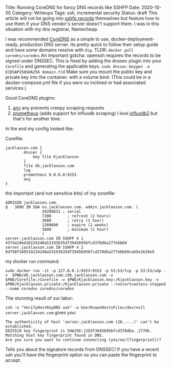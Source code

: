 Title: Running CoreDNS for fancy DNS records like SSHFP
Date: 2020-10-05
Category: Writeups 
Tags: ssh, incremental security
Status: draft
This article will not be going into [sshfp records](https://en.wikipedia.org/wiki/SSHFP_record) themselves but feature how to use them if your DNS vendor's server doesn't support them. I was in this situation with my dns registrar, Namecheap.

I was recommended [CoreDNS](https://coredns.io/) as a simple to use, docker-deployment-ready, production DNS server. Its pretty quick to follow their setup guide and have some domains resolve with `dig`. TLDR: `docker pull coredns/coredns` An important gotcha: openssh requires the records to be signed under DNSSEC. This is fixed by adding the dnssec plugin into your `Corefile` and generating the applicable keys. `sudo dnssec-keygen -a ECDSAP256SHA256 domain.tld` Make sure you mount the public key and private key into the container. with a volume bind. (This could be in a docker-compose.yml file if you were so inclined or had associated services.)

Good CoreDNS plugins:

  1.  [any](https://coredns.io/plugins/any/) any prevents creepy scraping requests
  2.  [prometheus](https://coredns.io/plugins/metrics/) (adds support for influxdb scraping) I love [influxdb2](https://www.influxdata.com/products/influxdb-overview/influxdb-2-0/) but that's for another time.

In the end my config looked like:

Corefile:

	
	jacklaxson.com {
			dnssec {
				key file Kjacklaxson
			}
    	    file db.jacklaxson.com
        	log
        	prometheus 0.0.0.0:9153
        	any
	}

the important (and not sensitive bits) of my zonefile:
	
	$ORIGIN jacklaxson.com.
	@	3600 IN	SOA ns.jacklaxson.com. admin.jacklaxson.com. (
					20200831 ; serial
					7200       ; refresh (2 hours)
					3600       ; retry (1 hour)
					1209600    ; expire (2 weeks)
					3600       ; minimum (1 hour)
					)
	server.jacklaxson.com IN SSHFP 4 1 43fda19ed10224240a53193635df39456956fcd370dba277e6b69
	server.jacklaxson.com IN SSHFP 4 2 8d798f349510224240a53193635df39456956fcd370dba277e6b69cab5e1628e9



 my docker run command: 

`sudo docker run -it -p 127.0.0.1:9153:9153 -p 53:53/tcp -p 53:53/udp -v 
$PWD/db.jacklaxson.com:/db.jacklaxson.com -v $PWD/Corefile:/Corefile -v $PWD/Kjacklaxson.key:/Kjacklaxson.key -v 
$PWD/Kjacklaxson.private:/Kjacklaxson.private --restart=unless-stopped --name coredns coredns/coredns`

The stunning result of our labor:

`ssh -o "VerifyHostKeyDNS ask" -o UserKnownHostsFile=/dev/null server.jacklaxson.com` gives you:

	The authenticity of host 'server.jacklaxson.com (26.....)' can't be established.
	ED25519 key fingerprint is SHA256:j35df39456956fcd370dba..277Ok.
	Matching host key fingerprint found in DNS.
	Are you sure you want to continue connecting (yes/no/[fingerprint])?

Tells you about the signature records from DNSSEC! If you have a recent ssh you'll have the fingerprint option so you can paste the fingerprint to accept.
